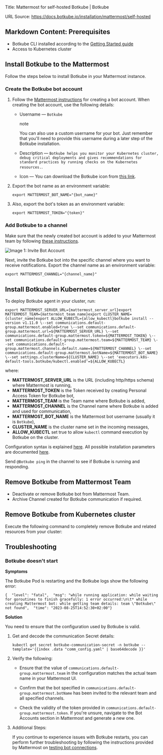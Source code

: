 Title: Mattermost for self-hosted Botkube | Botkube

URL Source: https://docs.botkube.io/installation/mattermost/self-hosted

Markdown Content:
Prerequisites[​](#prerequisites "Direct link to Prerequisites")
---------------------------------------------------------------

*   Botkube CLI installed according to the [Getting Started guide](https://docs.botkube.io/cli/getting-started#installation)
*   Access to Kubernetes cluster

Install Botkube to the Mattermost[​](#install-botkube-to-the-mattermost "Direct link to Install Botkube to the Mattermost")
---------------------------------------------------------------------------------------------------------------------------

Follow the steps below to install Botkube in your Mattermost instance.

### Create the Botkube bot account[​](#create-the-botkube-bot-account "Direct link to Create the Botkube bot account")

1.  Follow the [Mattermost instructions](https://developers.mattermost.com/integrate/reference/bot-accounts/) for creating a bot account. When creating the bot account, use the following details:
    
    *   Username — `Botkube`
        
        note
        
        You can also use a custom username for your bot. Just remember that you'll need to provide this username during a later step of the Botkube installation.
        
    *   Description — `Botkube helps you monitor your Kubernetes cluster, debug critical deployments and gives recommendations for standard practices by running checks on the Kubernetes resources.`.
        
    *   Icon — You can download the Botkube icon from [this link](https://github.com/kubeshop/botkube/blob/main/branding/logos/botkube-black-192x192.png).
        
2.  Export the bot name as an environment variable:
    
        export MATTERMOST_BOT_NAME="{bot_name}"
    
3.  Also, export the bot's token as an environment variable:
    
        export MATTERMOST_TOKEN="{token}"
    

### Add Botkube to a channel[​](#add-botkube-to-a-channel "Direct link to Add Botkube to a channel")

Make sure that the newly created bot account is added to your Mattermost team by following [these instructions](https://developers.mattermost.com/integrate/reference/bot-accounts/#bot-account-creation).

![Image 1: Invite Bot Account](https://docs.botkube.io/assets/images/invite-93908b3daf15ba3c0b87ab8522107fe6.png)

Next, invite the Botkube bot into the specific channel where you want to receive notifications. Export the channel name as an environment variable:

    export MATTERMOST_CHANNEL="{channel_name}"

Install Botkube in Kubernetes cluster[​](#install-botkube-in-kubernetes-cluster "Direct link to Install Botkube in Kubernetes cluster")
---------------------------------------------------------------------------------------------------------------------------------------

To deploy Botkube agent in your cluster, run:

    export MATTERMOST_SERVER_URL={mattermost_server_url}export MATTERMOST_TEAM={mattermost_team_name}export CLUSTER_NAME={cluster_name}export ALLOW_KUBECTL={allow_kubectl}botkube install --version v1.11.0 \--set communications.default-group.mattermost.enabled=true \--set communications.default-group.mattermost.url=${MATTERMOST_SERVER_URL} \--set communications.default-group.mattermost.token=${MATTERMOST_TOKEN} \--set communications.default-group.mattermost.team=${MATTERMOST_TEAM} \--set communications.default-group.mattermost.channels.default.name=${MATTERMOST_CHANNEL} \--set communications.default-group.mattermost.botName=${MATTERMOST_BOT_NAME} \--set settings.clusterName=${CLUSTER_NAME} \--set 'executors.k8s-default-tools.botkube/kubectl.enabled'=${ALLOW_KUBECTL}

where:

*   **MATTERMOST\_SERVER\_URL** is the URL (including http/https schema) where Mattermost is running,
*   **MATTERMOST\_TOKEN** is the Token received by creating Personal Access Token for Botkube bot,
*   **MATTERMOST\_TEAM** is the Team name where Botkube is added,
*   **MATTERMOST\_CHANNEL** is the Channel name where Botkube is added and used for communication,
*   **MATTERMOST\_BOT\_NAME** is the Mattermost bot username (usually it is `Botkube`),
*   **CLUSTER\_NAME** is the cluster name set in the incoming messages,
*   **ALLOW\_KUBECTL** set true to allow `kubectl` command execution by Botkube on the cluster.

Configuration syntax is explained [here](https://docs.botkube.io/self-hosted-configuration). All possible installation parameters are documented [here](https://docs.botkube.io/self-hosted-configuration/helm-chart-parameters).

Send `@Botkube ping` in the channel to see if Botkube is running and responding.

Remove Botkube from Mattermost Team[​](#remove-botkube-from-mattermost-team "Direct link to Remove Botkube from Mattermost Team")
---------------------------------------------------------------------------------------------------------------------------------

*   Deactivate or remove Botkube bot from Mattermost Team.
*   Archive Channel created for Botkube communication if required.

Remove Botkube from Kubernetes cluster[​](#remove-botkube-from-kubernetes-cluster "Direct link to Remove Botkube from Kubernetes cluster")
------------------------------------------------------------------------------------------------------------------------------------------

Execute the following command to completely remove Botkube and related resources from your cluster:

Troubleshooting[​](#troubleshooting "Direct link to Troubleshooting")
---------------------------------------------------------------------

### Botkube doesn't start[​](#botkube-doesnt-start "Direct link to Botkube doesn't start")

**Symptoms**

The Botkube Pod is restarting and the Botkube logs show the following error:

    {  "level": "fatal",  "msg": "while running application: while waiting for goroutines to finish gracefully: 1 error occurred:\n\t* while creating Mattermost bot: while getting team details: team \"Botkube\" not found",  "time": "2023-08-25T14:52:30+02:00"}

**Solution**

You need to ensure that the configuration used by Botkube is valid.

1.  Get and decode the communication Secret details:
    
        kubectl get secret botkube-communication-secret -n botkube --template='{{index .data "comm_config.yaml" | base64decode }}'
    
2.  Verify the following:
    
    *   Ensure that the value of `communications.default-group.mattermost.team` in the configuration matches the actual team name in your Mattermost UI.
        
    *   Confirm that the bot specified in `communications.default-group.mattermost.botName` has been invited to the relevant team and all specified channels.
        
    *   Check the validity of the token provided in `communications.default-group.mattermost.token`. If you're unsure, navigate to the Bot Accounts section in Mattermost and generate a new one.
        
3.  Additional Steps:
    
    If you continue to experience issues with Botkube restarts, you can perform further troubleshooting by following the instructions provided by Mattermost on [testing bot connections](https://developers.mattermost.com/integrate/reference/bot-accounts/#how-can-i-quickly-test-if-my-bot-account-is-working).
